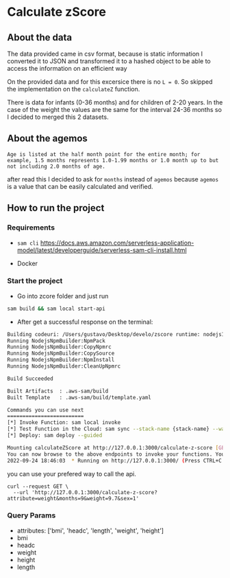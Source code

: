 # Calculate zScore

## About the data
The data provided came in csv format, because is static information I converted it to JSON and transformed it to a hashed object to be able to access the information on an efficient way

On the provided data and for this excersice there is no `L = 0`. So skipped the implementation on the `calculateZ` function.

There is data for infants (0-36 months) and for children of 2-20 years. In the case of the weight the values are the same for the interval 24-36 months so I decided to merged this 2 datasets.

## About the agemos
```
Age is listed at the half month point for the entire month; for example, 1.5 months represents 1.0-1.99 months or 1.0 month up to but not including 2.0 months of age.
```

after read this I decided to ask for `months` instead of `agemos` because `agemos` is a value that can be easily calculated and verified.


## How to run the project

### Requirements

- `sam cli` https://docs.aws.amazon.com/serverless-application-model/latest/developerguide/serverless-sam-cli-install.html

- Docker

### Start the project 

- Go into zcore folder and just run
```sh
sam build && sam local start-api
```

- After get a successful response on the terminal: 
```sh
Building codeuri: /Users/gustavo/Desktop/develo/zscore runtime: nodejs14.x metadata: {} architecture: x86_64 functions: ['calculateZScore']
Running NodejsNpmBuilder:NpmPack
Running NodejsNpmBuilder:CopyNpmrc
Running NodejsNpmBuilder:CopySource
Running NodejsNpmBuilder:NpmInstall
Running NodejsNpmBuilder:CleanUpNpmrc

Build Succeeded

Built Artifacts  : .aws-sam/build
Built Template   : .aws-sam/build/template.yaml

Commands you can use next
=========================
[*] Invoke Function: sam local invoke
[*] Test Function in the Cloud: sam sync --stack-name {stack-name} --watch
[*] Deploy: sam deploy --guided

Mounting calculateZScore at http://127.0.0.1:3000/calculate-z-score [GET]
You can now browse to the above endpoints to invoke your functions. You do not need to restart/reload SAM CLI while working on your functions, changes will be reflected instantly/automatically. You only need to restart SAM CLI if you update your AWS SAM template
2022-09-24 18:46:03  * Running on http://127.0.0.1:3000/ (Press CTRL+C to quit)
```

 you can use your prefered way to call the api.

```
curl --request GET \
  --url 'http://127.0.0.1:3000/calculate-z-score?attribute=weight&months=9&weight=9.7&sex=1'
```

### Query Params

- attributes: ['bmi', 'headc', 'length', 'weight', 'height']
- bmi
- headc
- weight
- height
- length

